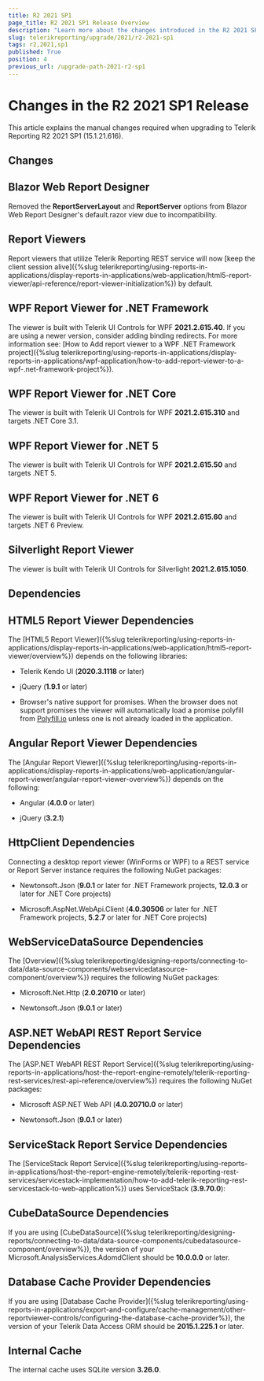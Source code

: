 ```yaml
---
title: R2 2021 SP1
page_title: R2 2021 SP1 Release Overview 
description: "Learn more about the changes introduced in the R2 2021 SP1 Telerik Reporting release, as well as the required dependencies to use each product."
slug: telerikreporting/upgrade/2021/r2-2021-sp1
tags: r2,2021,sp1
published: True
position: 4
previous_url: /upgrade-path-2021-r2-sp1
---
```


# Changes in the R2 2021 SP1 Release

This article explains the manual changes required when upgrading to Telerik Reporting R2 2021 SP1 (15.1.21.616).

## Changes

## Blazor Web Report Designer

Removed the __ReportServerLayout__ and __ReportServer__ options from Blazor Web Report Designer's default.razor view due to incompatibility. 

## Report Viewers

Report viewers that utilize Telerik Reporting REST service will now [keep the client session alive]({%slug telerikreporting/using-reports-in-applications/display-reports-in-applications/web-application/html5-report-viewer/api-reference/report-viewer-initialization%}) by default. 

## WPF Report Viewer for .NET Framework

The viewer is built with Telerik UI Controls for WPF __2021.2.615.40__. If you are using a newer version, consider adding binding redirects. For more information see: [How to Add report viewer to a WPF .NET Framework project]({%slug telerikreporting/using-reports-in-applications/display-reports-in-applications/wpf-application/how-to-add-report-viewer-to-a-wpf-.net-framework-project%}).

## WPF Report Viewer for .NET Core

The viewer is built with Telerik UI Controls for WPF __2021.2.615.310__ and targets .NET Core 3.1. 

## WPF Report Viewer for .NET 5

The viewer is built with Telerik UI Controls for WPF __2021.2.615.50__ and targets .NET 5. 

## WPF Report Viewer for .NET 6

The viewer is built with Telerik UI Controls for WPF __2021.2.615.60__ and targets .NET 6 Preview. 

## Silverlight Report Viewer

The viewer is built with Telerik UI Controls for Silverlight __2021.2.615.1050__. 

## Dependencies

## HTML5 Report Viewer Dependencies

The [HTML5 Report Viewer]({%slug telerikreporting/using-reports-in-applications/display-reports-in-applications/web-application/html5-report-viewer/overview%}) depends on the following libraries: 

* Telerik Kendo UI (__2020.3.1118__ or later) 

* jQuery (__1.9.1__ or later) 

* Browser's native support for promises. When the browser does not support promises the viewer will automatically load a promise polyfill from [Polyfill.io](https://polyfill.io) unless one is not already loaded in the application. 

## Angular Report Viewer Dependencies

 The [Angular Report Viewer]({%slug telerikreporting/using-reports-in-applications/display-reports-in-applications/web-application/angular-report-viewer/angular-report-viewer-overview%}) depends on the following:  

* Angular (__4.0.0__ or later) 

* jQuery (__3.2.1__) 

## HttpClient Dependencies

Connecting a desktop report viewer (WinForms or WPF) to a REST service or Report Server instance requires the following NuGet packages: 

* Newtonsoft.Json (__9.0.1__ or later for .NET Framework projects, __12.0.3__ or later for .NET Core projects) 

* Microsoft.AspNet.WebApi.Client (__4.0.30506__ or later for .NET Framework projects, __5.2.7__ or later for .NET Core projects) 

## WebServiceDataSource Dependencies

The [Overview]({%slug telerikreporting/designing-reports/connecting-to-data/data-source-components/webservicedatasource-component/overview%}) requires the following NuGet packages: 

* Microsoft.Net.Http (__2.0.20710__ or later) 

* Newtonsoft.Json (__9.0.1__ or later) 

## ASP.NET WebAPI REST Report Service Dependencies

The [ASP.NET WebAPI REST Report Service]({%slug telerikreporting/using-reports-in-applications/host-the-report-engine-remotely/telerik-reporting-rest-services/rest-api-reference/overview%}) requires the following NuGet packages: 

* Microsoft ASP.NET Web API (__4.0.20710.0__ or later) 

* Newtonsoft.Json (__9.0.1__ or later) 

## ServiceStack Report Service Dependencies

The [ServiceStack Report Service]({%slug telerikreporting/using-reports-in-applications/host-the-report-engine-remotely/telerik-reporting-rest-services/servicestack-implementation/how-to-add-telerik-reporting-rest-servicestack-to-web-application%}) uses ServiceStack (__3.9.70.0__): 

## CubeDataSource Dependencies

If you are using [CubeDataSource]({%slug telerikreporting/designing-reports/connecting-to-data/data-source-components/cubedatasource-component/overview%}), the version of your Microsoft.AnalysisServices.AdomdClient should be __10.0.0.0__ or later. 

## Database Cache Provider Dependencies

If you are using [Database Cache Provider]({%slug telerikreporting/using-reports-in-applications/export-and-configure/cache-management/other-reportviewer-controls/configuring-the-database-cache-provider%}), the version of your Telerik Data Access ORM should be __2015.1.225.1__ or later. 

## Internal Cache

The internal cache uses SQLite version __3.26.0__. 
